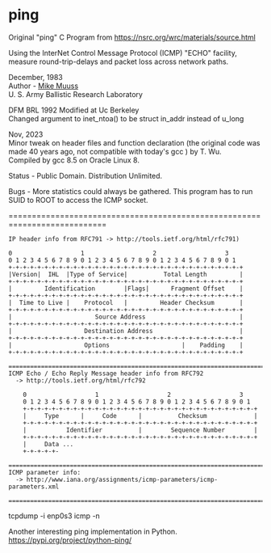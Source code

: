 # ping

Original "ping" C Program from https://nsrc.org/wrc/materials/source.html 


  Using the InterNet Control Message Protocol (ICMP) "ECHO" facility,
  measure round-trip-delays and packet loss across network paths.

  December, 1983  
  Author -
 	[Mike Muuss](https://en.wikipedia.org/wiki/Mike_Muuss)   
 	U. S. Army Ballistic Research Laboratory
 	
  DFM BRL 1992
  Modified at Uc Berkeley   
  Changed argument to inet_ntoa() to be struct in_addr instead of u_long
  
  Nov, 2023  
  Minor tweak on header files and function declaration (the original code was made 40 years ago, not compatible with today's gcc ) by T. Wu.   
  Compiled by gcc 8.5 on Oracle Linux 8.
    
  Status -
 	Public Domain.  Distribution Unlimited.
 
  Bugs -
 	More statistics could always be gathered.
 	This program has to run SUID to ROOT to access the ICMP socket.


 ===========================================================================
 
    IP header info from RFC791 -> http://tools.ietf.org/html/rfc791)

    0                   1                   2                   3
    0 1 2 3 4 5 6 7 8 9 0 1 2 3 4 5 6 7 8 9 0 1 2 3 4 5 6 7 8 9 0 1
    +-+-+-+-+-+-+-+-+-+-+-+-+-+-+-+-+-+-+-+-+-+-+-+-+-+-+-+-+-+-+-+-+
    |Version|  IHL  |Type of Service|          Total Length         |
    +-+-+-+-+-+-+-+-+-+-+-+-+-+-+-+-+-+-+-+-+-+-+-+-+-+-+-+-+-+-+-+-+
    |         Identification        |Flags|      Fragment Offset    |
    +-+-+-+-+-+-+-+-+-+-+-+-+-+-+-+-+-+-+-+-+-+-+-+-+-+-+-+-+-+-+-+-+
    |  Time to Live |    Protocol   |         Header Checksum       |
    +-+-+-+-+-+-+-+-+-+-+-+-+-+-+-+-+-+-+-+-+-+-+-+-+-+-+-+-+-+-+-+-+
    |                       Source Address                          |
    +-+-+-+-+-+-+-+-+-+-+-+-+-+-+-+-+-+-+-+-+-+-+-+-+-+-+-+-+-+-+-+-+
    |                    Destination Address                        |
    +-+-+-+-+-+-+-+-+-+-+-+-+-+-+-+-+-+-+-+-+-+-+-+-+-+-+-+-+-+-+-+-+
    |                    Options                    |    Padding    |
    +-+-+-+-+-+-+-+-+-+-+-+-+-+-+-+-+-+-+-+-+-+-+-+-+-+-+-+-+-+-+-+-+

    ===========================================================================
    ICMP Echo / Echo Reply Message header info from RFC792
      -> http://tools.ietf.org/html/rfc792

        0                   1                   2                   3
        0 1 2 3 4 5 6 7 8 9 0 1 2 3 4 5 6 7 8 9 0 1 2 3 4 5 6 7 8 9 0 1
        +-+-+-+-+-+-+-+-+-+-+-+-+-+-+-+-+-+-+-+-+-+-+-+-+-+-+-+-+-+-+-+-+
        |     Type      |     Code      |          Checksum             |
        +-+-+-+-+-+-+-+-+-+-+-+-+-+-+-+-+-+-+-+-+-+-+-+-+-+-+-+-+-+-+-+-+
        |           Identifier          |        Sequence Number        |
        +-+-+-+-+-+-+-+-+-+-+-+-+-+-+-+-+-+-+-+-+-+-+-+-+-+-+-+-+-+-+-+-+
        |     Data ...
        +-+-+-+-+-

    ===========================================================================
    ICMP parameter info:
      -> http://www.iana.org/assignments/icmp-parameters/icmp-parameters.xml

    ===========================================================================

 tcpdump -i enp0s3 icmp -n

 Another interesting ping implementation in Python. https://pypi.org/project/python-ping/ 
